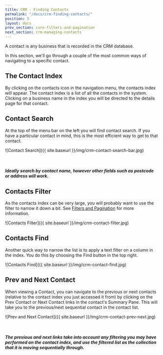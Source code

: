 ```yaml
---
title: CRM - Finding Contacts
permalink: "/docs/crm-finding-contacts/"
position: 5
layout: docs
prev_section: core-filters-and-pagination
next_section: crm-managing-contacts
---
```


A contact is any business that is recorded in the CRM database.

In this section, we'll go through a couple of the most common ways of navigating to a specific contact.

## The Contact Index

By clicking on the contacts icon in the navigation menu, the contacts index will appear. The contact index is a list of all the contacts in the system. Clicking on a business name in the index you will be directed to the details page for that contact.

## Contact Search

At the top of the menu bar on the left you will find contact search. If you have a particular contact in mind, this is the most efficient way to get to that contact.

![Contact Search]({{ site.baseurl }}/img/crm-contact-search-bar.jpg)

<div class="note">
  <span class="fa fa-star fa-lg">&nbsp;</span>
  <h5>Ideally search by contact name, however other fields such as postcode or address will work.</h5>
</div>

## Contacts Filter

As the contacts index can be very large, you will probably want to use the filter to narrow it down a bit. See [Filters and Pagination](../filters-and-pagination/) for more information.

![Contacts Filter]({{ site.baseurl }}/img/crm-contact-filter.jpg)

## Contacts Find

Another quick way to narrow the list is to apply a text filter on a column in the index. You do this by choosing the Find button in the top right.

![Contacts Find]({{ site.baseurl }}/img/crm-contact-find.jpg)

## Prev and Next Contact

When viewing a Contact, you can navigate to the previous or next contacts (relative to the contact index you just accessed it from) by clicking on the Prev Contact or Next Contact links in the contact's Summary Pane. This will take you to the previous/next sequential contact in the contact list.

![Prev and Next Contact]({{ site.baseurl }}/img/crm-contact-prev-next.jpg)

<div class="note info">
  <span class="fa fa-star fa-lg">&nbsp;</span>
  <h5>The previous and next links take into account any filtering you may have performed on the contact index, and use the filtered list as the collection that it is moving sequentially through.</h5>
</div>
